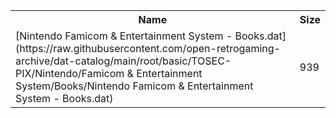 <table>
<tr><th>Name</th><th>Size</th></tr>
<tr><td>[Nintendo Famicom & Entertainment System - Books.dat](https://raw.githubusercontent.com/open-retrogaming-archive/dat-catalog/main/root/basic/TOSEC-PIX/Nintendo/Famicom & Entertainment System/Books/Nintendo Famicom & Entertainment System - Books.dat)</td><td>939</td></tr>
</table>

